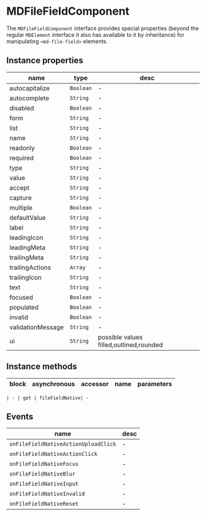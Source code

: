 # MDFileFieldComponent
The `MDFileFieldComponent` interface provides special properties (beyond the regular `MDElement` interface it also has available to it by inheritance) for manipulating `<md-file-field>` elements.

## Instance properties

name|type|desc
---|---|---
autocapitalize|`Boolean`|-
autocomplete|`String`|-
disabled|`Boolean`|-
form|`String`|-
list|`String`|-
name|`String`|-
readonly|`Boolean`|-
required|`Boolean`|-
type|`String`|-
value|`String`|-
accept|`String`|-
capture|`String`|-
multiple|`Boolean`|-
defaultValue|`String`|-
label|`String`|-
leadingIcon|`String`|-
leadingMeta|`String`|-
trailingMeta|`String`|-
trailingActions|`Array`|-
trailingIcon|`String`|-
text|`String`|-
focused|`Boolean`|-
populated|`Boolean`|-
invalid|`Boolean`|-
validationMessage|`String`|-
ui|`String`|possible values filled,outlined,rounded

## Instance methods

block| asynchronous | accessor| name| parameters
---| --- | ---| ---| ---

    | - | get | fileFieldNative| -

## Events

name|desc
---|---
`onFileFieldNativeActionUploadClick`|-
`onFileFieldNativeActionClick`|-
`onFileFieldNativeFocus`|-
`onFileFieldNativeBlur`|-
`onFileFieldNativeInput`|-
`onFileFieldNativeInvalid`|-
`onFileFieldNativeReset`|-
